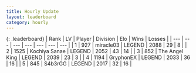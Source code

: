 ```yaml
---
title: Hourly Update
layout: leaderboard
category: hourly
---
```


{: .leaderboard}
| Rank | LV | Player | Division | Elo | Wins | Losses |
| --- | --- | --- | --- | --- | --- | --- |
| <span data-change="0">1</span> | 927 | <span title="ID: 416373">miracle03</span> | LEGEND | <span data-change="6">2088</span> | <span data-change="1">29</span> | <span data-change="0">8</span> |
| <span data-change="0">2</span> | 1525 | <span title="ID: 164871">Kochiya Sanae</span> | LEGEND | <span data-change="5">2052</span> | <span data-change="1">43</span> | <span data-change="0">14</span> |
| <span data-change="0">3</span> | 852 | <span title="ID: 547162">The Angel King</span> | LEGEND | <span data-change="0">2039</span> | <span data-change="0">23</span> | <span data-change="0">3</span> |
| <span data-change="0">4</span> | 1194 | <span title="ID: 315148">GryphonEX</span> | LEGEND | <span data-change="15">2033</span> | <span data-change="2">36</span> | <span data-change="0">16</span> |
| <span data-change="5">5</span> | 845 | <span title="ID: 166888">S4b3rGG</span> | LEGEND | <span data-change="17">2017</span> | <span data-change="2">32</span> | <span data-change="0">16</span> |
